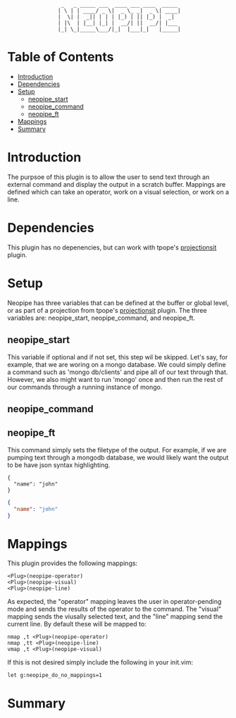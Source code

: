                      _   _ _____ ___  ____ ___ ____  _____ 
                    | \ | | ____/ _ \|  _ \_ _|  _ \| ____|
                    |  \| |  _|| | | | |_) | || |_) |  _|  
                    | |\  | |__| |_| |  __/| ||  __/| |___ 
                    |_| \_|_____\___/|_|  |___|_|   |_____|
                                                           

Table of Contents
=================


<!-- vim-markdown-toc GFM -->

* [Introduction](#introduction)
* [Dependencies](#dependencies)
* [Setup](#setup)
  * [neopipe\_start](#neopipe_start)
  * [neopipe\_command](#neopipe_command)
  * [neopipe\_ft](#neopipe_ft)
* [Mappings](#mappings)
* [Summary](#summary)

<!-- vim-markdown-toc -->

Introduction
============

The purpsoe of this plugin is to allow the user to send text through an
external command and display the output in a scratch buffer. Mappings are
defined which can take an operator, work on a visual selection, or work on a
line.

Dependencies
============

This plugin has no depenencies, but can work with tpope's
[projectionsit](https://github.com/tpope/vim-projectionist) plugin.

Setup
=====

Neopipe has three variables that can be defined at the buffer or global level,
or as part of a projection from tpope's
[projectionsit](https://github.com/tpope/vim-projectionist) plugin. The three
variables are: neopipe\_start, neopipe\_command, and neopipe\_ft.

neopipe\_start
--------------

This variable if optional and if not set, this step wil be skipped. Let's say,
for example, that we are woring on a mongo database. We could simply define
a command such as 'mongo db/clients' and pipe all of our text through that.
However, we also might want to run 'mongo' once and then run the rest of our
commands through a running instance of mongo.

neopipe\_command
----------------

neopipe\_ft
-----------

This command simply sets the filetype of the output. For example, if we are
pumping text through a mongodb database, we would likely want the output to be
have json syntax highlighting.

```
{
  "name": "john"
}
```

```json
{
  "name": "john"
}
```

Mappings
========

This plugin provides the following mappings:

```vim
<Plug>(neopipe-operator)
<Plug>(neopipe-visual)
<Plug>(neopipe-line)
```

As expected, the "operator" mapping leaves the user in operator-pending mode
and sends the results of the operator to the command. The "visual" mapping
sends the viusally selected text, and the "line" mapping send the current
line. By default these will be mapped to:

```vim
nmap ,t <Plug>(neopipe-operator)
nmap ,tt <Plug>(neopipe-line)
vmap ,t <Plug>(neopipe-visual)
```

If this is not desired simply include the following in your init.vim:

```vim
let g:neopipe_do_no_mappings=1
```

Summary
=======
